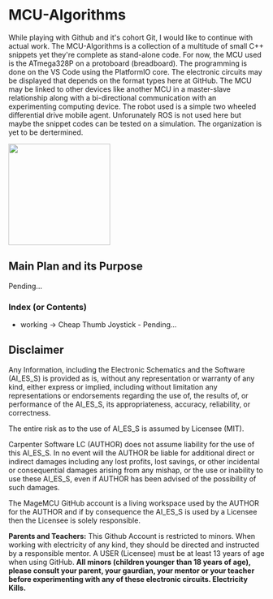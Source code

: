 # MCU-Algorithms

<p>While playing with Github and it's cohort Git, I would like to continue with actual work. The MCU-Algorithms is a collection of a multitude of small C++ snippets yet they're complete as stand-alone code. For now, the MCU used is the ATmega328P on a protoboard (breadboard). The programming is done on the VS Code using the PlatformIO core. The electronic circuits may be displayed that depends on the format types here at GitHub. The MCU may be linked to other devices like another MCU in a master-slave relationship along with a bi-directional communication with an experimenting computing device. The robot used is a simple two wheeled differential drive mobile agent. Unforunately ROS is not used here but maybe the snippet codes can be tested on a simulation. The organization is yet to be dertermined. </p>

<img src="https://github.com/MageMCU/MCU-Algorithms/blob/assets/arduino_uno_atmega328p.jpg" width="200" />

## Main Plan and its Purpose
<p> Pending...</p>

### Index (or Contents)

- working -> Cheap Thumb Joystick - Pending...

## Disclaimer

<p>Any Information, including the Electronic Schematics and the Software (AI_ES_S) is provided as is, without any representation or warranty of any kind, either express or implied, including without limitation any representations or endorsements regarding the use of, the results of, or performance of the AI_ES_S, its appropriateness, accuracy, reliability, or correctness. </p>

<p>The entire risk as to the use of AI_ES_S is assumed by Licensee (MIT). </p>

<p>Carpenter Software LC (AUTHOR) does not assume liability for the use of this AI_ES_S. In no event will the AUTHOR be liable for additional direct or indirect damages including any lost profits, lost savings, or other incidental or consequential damages arising from any mishap, or the use or inability to use these AI_ES_S, even if AUTHOR has been advised of the possibility of such damages. </p>

<p>The MageMCU GitHub account is a living workspace used by the AUTHOR for the AUTHOR and if by consequence the AI_ES_S is used by a Licensee then the Licensee is solely responsible.</p>

<p><strong>Parents and Teachers:</strong> This Github Account is restricted to minors. When working with electricity of any kind, they should be directed and instructed by a responsible mentor. A USER (Licensee) must be at least 13 years of age when using GitHub. <strong>All minors (children younger than 18 years of age), please consult your parent, your gaurdian, your mentor or your teacher before experimenting with any of these electronic circuits. Electricity Kills.</strong></p>
